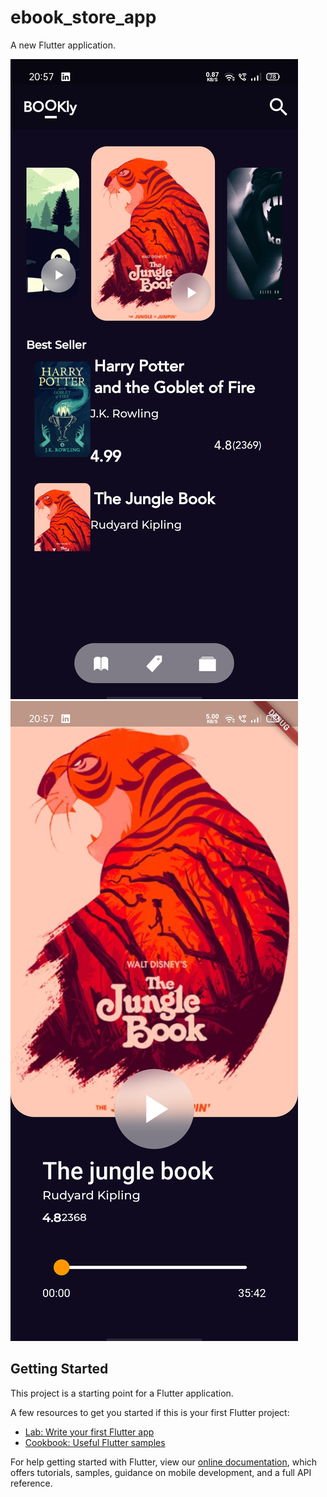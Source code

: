 # ebook_store_app

A new Flutter application.

![Finished App](https://github.com/ra299/E_book_store_Flutter_App/blob/master/appImg/Screenshot_2021-03-29-20-57-01-78_d615f2c9edaf7fa9b203f24833999d3b.jpg)
![Finished App](https://github.com/ra299/E_book_store_Flutter_App/blob/master/appImg/Screenshot_2021-03-29-20-57-05-33_d615f2c9edaf7fa9b203f24833999d3b.jpg)

## Getting Started

This project is a starting point for a Flutter application.

A few resources to get you started if this is your first Flutter project:

- [Lab: Write your first Flutter app](https://flutter.dev/docs/get-started/codelab)
- [Cookbook: Useful Flutter samples](https://flutter.dev/docs/cookbook)

For help getting started with Flutter, view our
[online documentation](https://flutter.dev/docs), which offers tutorials,
samples, guidance on mobile development, and a full API reference.
